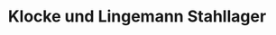 ---
title: "Klocke und Lingemann Stahllager"
url: /stadthagen/klocke-und-lingemann-stahllager/
shop: Eisenwaren
---